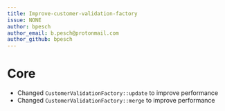 ```yaml
---
title: Improve-customer-validation-factory   
issue: NONE   
author: bpesch   
author_email: b.pesch@protonmail.com  
author_github: bpesch
---
```


# Core

* Changed `CustomerValidationFactory::update` to improve performance
* Changed `CustomerValidationFactory::merge` to improve performance
